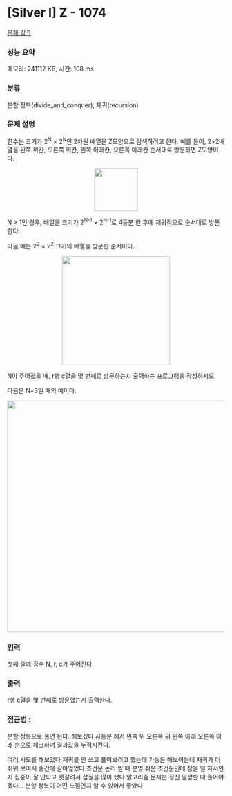 # [Silver I] Z - 1074 

[문제 링크](https://www.acmicpc.net/problem/1074) 

### 성능 요약

메모리: 241112 KB, 시간: 108 ms

### 분류

분할 정복(divide_and_conquer), 재귀(recursion)

### 문제 설명

<p>한수는 크기가 2<sup>N</sup> × 2<sup>N</sup>인 2차원 배열을 Z모양으로 탐색하려고 한다. 예를 들어, 2×2배열을 왼쪽 위칸, 오른쪽 위칸, 왼쪽 아래칸, 오른쪽 아래칸 순서대로 방문하면 Z모양이다.</p>

<p style="text-align:center"><img alt="" src="" style="width: 100px; height: 99px;"></p>

<p>N > 1인 경우, 배열을 크기가 2<sup>N-1</sup> × 2<sup>N-1</sup>로 4등분 한 후에 재귀적으로 순서대로 방문한다.</p>

<p>다음 예는 2<sup>2</sup> × 2<sup>2</sup> 크기의 배열을 방문한 순서이다.</p>

<p style="text-align:center"><img alt="" src="" style="width: 250px; height: 252px;"></p>

<p>N이 주어졌을 때, r행 c열을 몇 번째로 방문하는지 출력하는 프로그램을 작성하시오.</p>

<p>다음은 N=3일 때의 예이다.</p>

<p style="text-align:center"><img alt="" src="" style="width: 533px; height: 535px;"></p>

### 입력 

 <p>첫째 줄에 정수 N, r, c가 주어진다.</p>

### 출력 

 <p>r행 c열을 몇 번째로 방문했는지 출력한다.</p>

### 접근법 :
분할 정복으로 풀면 된다.
해보겠다
사등분 해서 왼쪽 위 오른쪽 위 왼쪽 아래 오른쪽 아래 순으로 체크하며
결과값을 누적시킨다.

여러 시도를 해보았다 
재귀를 안 쓰고 풀어보려고 했는데 가능은 해보이는데 재귀가 더 쉬워 보여서 중간에 갈아엎었다
조건문 논리 짤 때 분명 쉬운 조건문인데 잠을 덜 자서인지 집중이 잘 안되고 헷갈려서 삽질을 많이 했다
알고리즘 문제는 정신 말짱할 때 풀어야겠다...
분할 정복이 어떤 느낌인지 알 수 있어서 좋았다